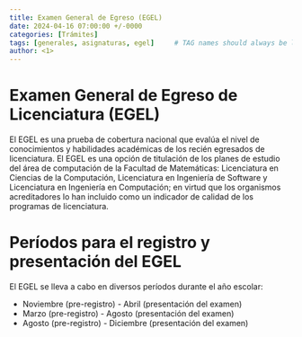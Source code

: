 ```yaml
---
title: Examen General de Egreso (EGEL)
date: 2024-04-16 07:00:00 +/-0000
categories: [Trámites]
tags: [generales, asignaturas, egel]     # TAG names should always be lowercase
author: <1>
---
```


# Examen General de Egreso de Licenciatura (EGEL)

El EGEL es una prueba de cobertura nacional que evalúa el nivel de conocimientos y habilidades académicas de los recién egresados de licenciatura. El EGEL es una opción de titulación de los planes de estudio del área de computación de la Facultad de Matemáticas: Licenciatura en Ciencias de la Computación, Licenciatura en Ingeniería de Software y Licenciatura en Ingeniería en Computación; en virtud que los organismos acreditadores lo han incluido como un indicador de calidad de los programas de licenciatura.

# Períodos para el registro y presentación del EGEL

El EGEL se lleva a cabo en diversos períodos durante el año escolar:

- Noviembre (pre-registro) - Abril (presentación del examen)
- Marzo (pre-registro) - Agosto (presentación del examen)
- Agosto (pre-registro) - Diciembre (presentación del examen)
